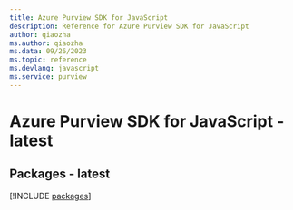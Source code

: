 ```yaml
---
title: Azure Purview SDK for JavaScript
description: Reference for Azure Purview SDK for JavaScript
author: qiaozha
ms.author: qiaozha
ms.data: 09/26/2023
ms.topic: reference
ms.devlang: javascript
ms.service: purview
---
```

# Azure Purview SDK for JavaScript - latest
## Packages - latest
[!INCLUDE [packages](purview-index.md)]